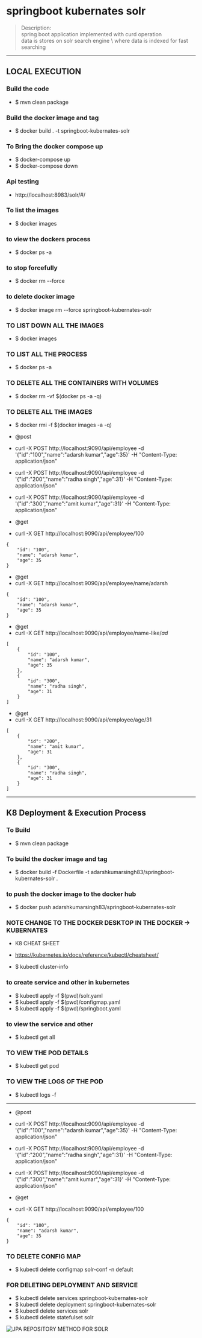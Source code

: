 # springboot kubernates solr
> Description: \
> spring boot application implemented with curd operation \
> data is stores on solr search engine \ 
> where data is indexed for fast searching  

----

## LOCAL EXECUTION 
### Build the code 
* $ mvn clean package

### Build the docker image and tag 
* $ docker build . -t springboot-kubernates-solr

### To Bring the docker compose up 
* $ docker-compose up
* $ docker-compose down

### Api testing 
* http://localhost:8983/solr/#/

### To list the images 
* $ docker images

### to view the dockers process
* $ docker ps -a

### to stop forcefully
* $ docker rm --force <name>

### to delete docker image
* $ docker image rm --force springboot-kubernates-solr

### TO LIST DOWN ALL THE IMAGES
* $ docker images

### TO LIST ALL THE PROCESS
* $ docker ps -a

### TO DELETE ALL THE CONTAINERS WITH VOLUMES
* $ docker rm -vf $(docker ps -a -q)

### TO DELETE ALL THE IMAGES
* $ docker rmi -f $(docker images -a -q)


* @post
* curl -X POST http://localhost:9090/api/employee -d '{"id":"100","name":"adarsh kumar","age":35}' -H "Content-Type: application/json"
* curl -X POST http://localhost:9090/api/employee -d '{"id":"200","name":"radha singh","age":31}' -H "Content-Type: application/json"
* curl -X POST http://localhost:9090/api/employee -d '{"id":"300","name":"amit kumar","age":31}' -H "Content-Type: application/json"


* @get
* curl  -X GET http://localhost:9090/api/employee/100
````
{
    "id": "100",
    "name": "adarsh kumar",
    "age": 35
}

````
* @get
* curl  -X GET http://localhost:9090/api/employee/name/adarsh
````
{
    "id": "100",
    "name": "adarsh kumar",
    "age": 35
}

````
* @get
* curl  -X GET http://localhost:9090/api/employee/name-like/*ad*
````
[
    {
        "id": "100",
        "name": "adarsh kumar",
        "age": 35
    },
    {
        "id": "300",
        "name": "radha singh",
        "age": 31
    }
]

````
* @get
* curl  -X GET http://localhost:9090/api/employee/age/31
````
[
    {
        "id": "200",
        "name": "amit kumar",
        "age": 31
    },
    {
        "id": "300",
        "name": "radha singh",
        "age": 31
    }
]

````

---- 

## K8 Deployment & Execution Process 

### To Build
* $ mvn clean package

### To build the docker image and tag
* $ docker build -f Dockerfile -t adarshkumarsingh83/springboot-kubernates-solr .

### to push the docker image to the docker hub
* $ docker push adarshkumarsingh83/springboot-kubernates-solr

### NOTE CHANGE TO THE DOCKER DESKTOP IN THE DOCKER -> KUBERNATES

* K8 CHEAT SHEET
* https://kubernetes.io/docs/reference/kubectl/cheatsheet/

* $ kubectl cluster-info

### to create service and other in kubernetes
* $ kubectl apply -f $(pwd)/solr.yaml
* $ kubectl apply -f $(pwd)/configmap.yaml
* $ kubectl apply -f $(pwd)/springboot.yaml


### to view the service and other
* $ kubectl get all

### TO VIEW THE POD DETAILS
* $ kubectl get pod

### TO VIEW THE LOGS OF THE POD
* $ kubectl logs <pod-name> -f

----
* @post
* curl -X POST http://localhost:9090/api/employee -d '{"id":"100","name":"adarsh kumar","age":35}' -H "Content-Type: application/json"
* curl -X POST http://localhost:9090/api/employee -d '{"id":"200","name":"radha singh","age":31}' -H "Content-Type: application/json"
* curl -X POST http://localhost:9090/api/employee -d '{"id":"300","name":"amit kumar","age":31}' -H "Content-Type: application/json"

* @get
* curl  -X GET http://localhost:9090/api/employee/100
````
{
    "id": "100",
    "name": "adarsh kumar",
    "age": 35
}
````


### TO DELETE CONFIG MAP
* $ kubectl delete configmap solr-conf -n default

### FOR DELETING DEPLOYMENT AND SERVICE
* $ kubectl delete services springboot-kubernates-solr
* $ kubectl delete deployment springboot-kubernates-solr
* $ kubectl delete services  solr
* $ kubectl delete statefulset  solr



![JPA REPOSITORY METHOD FOR SOLR ](https://github.com/adarshkumarsingh83/kubernetes/blob/master/springboot-kubernates-solr/doc/solar%20repository%20methods%20.png)